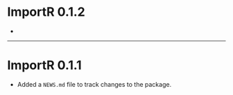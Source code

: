 # ImportR 0.1.2

* 

----

# ImportR 0.1.1

* Added a `NEWS.md` file to track changes to the package.
